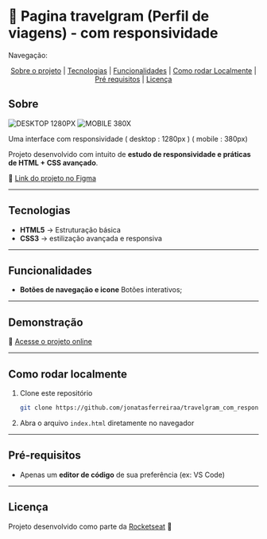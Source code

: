 # 📩 Pagina travelgram (Perfil de viagens) - com responsividade  

Navegação:

<p align= "center">
<a href="#sobre">Sobre o projeto</a> |
<a href="#tecnologias">Tecnologias</a> |
<a href="#funcionalidades">Funcionalidades</a> |
<a href="#como-rodar-localmente">Como rodar Localmente</a> |
<a href="#pré-requisitos">Pré requisitos</a> |
<a href="#licença">Licença</a>
</p>

## Sobre


![DESKTOP 1280PX](https://github.com/user-attachments/assets/d5b70630-5742-4865-b9ec-cb918131b179) ![MOBILE 380X](https://github.com/user-attachments/assets/fd16e083-9e25-498a-8360-c7466ff8ec32)


Uma interface com responsividade ( desktop : 1280px ) ( mobile : 380px)

Projeto desenvolvido com intuito de **estudo de responsividade e práticas de HTML + CSS avançado**.  

🔗 [Link do projeto no Figma](https://www.figma.com/community/file/1392188119249243534/perfil-de-viagens) 

---

## Tecnologias 
- **HTML5** → Estruturação básica 
- **CSS3** → estilização avançada e responsiva  

---

##  Funcionalidades
- **Botões de navegação e icone** Botões interativos;

---

##  Demonstração 
🔗 [Acesse o projeto online](https://travelgram-com-responsividade.vercel.app/)  

---

##  Como rodar localmente
1. Clone este repositório
   
   ```bash
   git clone https://github.com/jonatasferreiraa/travelgram_com_responsividade.git


3. Abra o arquivo `index.html` diretamente no navegador  

---

##  Pré-requisitos


- Apenas um **editor de código** de sua preferência (ex: VS Code)  

---

##  Licença
Projeto desenvolvido como parte da [Rocketseat](https://www.rocketseat.com.br/) 🚀  

